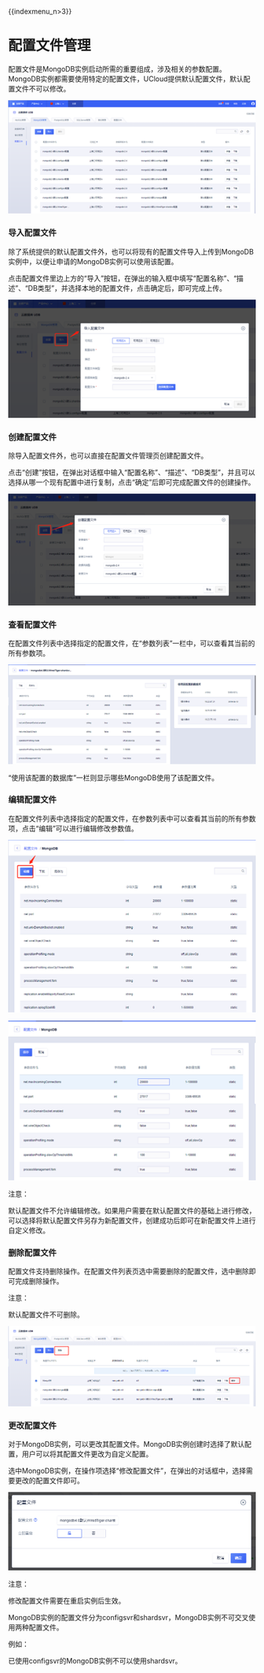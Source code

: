 {{indexmenu_n>3}}

# 配置文件管理

配置文件是MongoDB实例启动所需的重要组成，涉及相关的参数配置。MongoDB实例都需要使用特定的配置文件，UCloud提供默认配置文件，默认配置文件不可以修改。

![image](/images/mongodbv4009.png)

### 导入配置文件

除了系统提供的默认配置文件外，也可以将现有的配置文件导入上传到MongoDB实例中，以便让申请的MongoDB实例可以使用该配置。

点击配置文件里边上方的“导入”按钮，在弹出的输入框中填写“配置名称”、“描述”、“DB类型”，并选择本地的配置文件，点击确定后，即可完成上传。

![image](/images/mongodbv4011.png)

### 创建配置文件

除导入配置文件外，也可以直接在配置文件管理页创建配置文件。

点击“创建”按钮，在弹出对话框中输入“配置名称”、“描述”、“DB类型”，并且可以选择从哪一个现有配置中进行复制，点击“确定”后即可完成配置文件的创建操作。

![image](/images/mongodbv4010.png)

### 查看配置文件

在配置文件列表中选择指定的配置文件，在“参数列表”一栏中，可以查看其当前的所有参数项。

![image](/images/mongodbv4012.png)

“使用该配置的数据库”一栏则显示哪些MongoDB使用了该配置文件。

### 编辑配置文件

在配置文件列表中选择指定的配置文件，在参数列表中可以查看其当前的所有参数项，点击“编辑”可以进行编辑修改参数值。

![image](/images/mongodbv4013.png)

![image](/images/mongodbv4014.png)

注意：

默认配置文件不允许编辑修改。如果用户需要在默认配置文件的基础上进行修改，可以选择将默认配置文件另存为新配置文件，创建成功后即可在新配置文件上进行自定义修改。

### 删除配置文件

配置文件支持删除操作。在配置文件列表页选中需要删除的配置文件，选中删除即可完成删除操作。

注意：

默认配置文件不可删除。

![image](/images/mongodbv4015.png)

### 更改配置文件

对于MongoDB实例，可以更改其配置文件。MongoDB实例创建时选择了默认配置，用户可以将其配置文件更改为自定义配置。

选中MongoDB实例，在操作项选择“修改配置文件”，在弹出的对话框中，选择需要更改的配置文件即可。

![image](/images/mongodbv4016.png)

注意：

修改配置文件需要在重启实例后生效。

MongoDB实例的配置文件分为configsvr和shardsvr，MongoDB实例不可交叉使用两种配置文件。

例如：

已使用configsvr的MongoDB实例不可以使用shardsvr。
